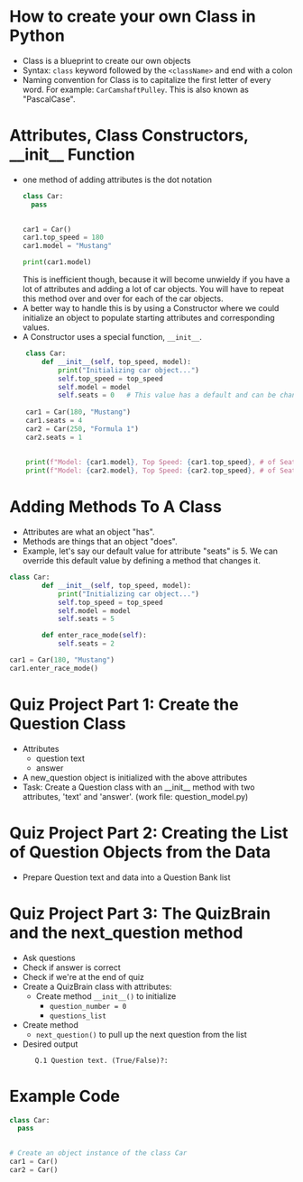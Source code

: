 # How to create your own Class in Python
- Class is a blueprint to create our own objects
- Syntax: `class` keyword followed by the `<className>` and end with a colon
- Naming convention for Class is to capitalize the first letter of every word.
For example: `CarCamshaftPulley`. This is also known as "PascalCase".

# Attributes, Class Constructors, \_\_init\_\_ Function
- one method of adding attributes is the dot notation
    ```python
    class Car:
      pass
      
    
    car1 = Car()
    car1.top_speed = 180
    car1.model = "Mustang"
    
    print(car1.model)
    ```
    This is inefficient though, because it will become unwieldy if you have a lot of attributes
    and adding a lot of car objects. You will have to repeat this method over and over for each
    of the car objects.
- A better way to handle this is by using a Constructor where we could initialize an object to
populate starting attributes and corresponding values.
- A Constructor uses a special function, `__init__`.
```python
    class Car:
        def __init__(self, top_speed, model):
            print("Initializing car object...")
            self.top_speed = top_speed
            self.model = model
            self.seats = 0   # This value has a default and can be changed directly
    
    car1 = Car(180, "Mustang")
    car1.seats = 4
    car2 = Car(250, "Formula 1")
    car2.seats = 1
    
    
    print(f"Model: {car1.model}, Top Speed: {car1.top_speed}, # of Seats: {car1.seats}")
    print(f"Model: {car2.model}, Top Speed: {car2.top_speed}, # of Seats: {car2.seats}"")
```

# Adding Methods To A Class
- Attributes are what an object "has".
- Methods are things that an object "does".
- Example, let's say our default value for attribute "seats" is 5. We can override this default value 
by defining a method that changes it.
```python
class Car:
        def __init__(self, top_speed, model):
            print("Initializing car object...")
            self.top_speed = top_speed
            self.model = model
            self.seats = 5

        def enter_race_mode(self):
            self.seats = 2

car1 = Car(180, "Mustang")
car1.enter_race_mode()
```

# Quiz Project Part 1: Create the Question Class
- Attributes
  - question text
  - answer
- A new_question object is initialized with the above attributes
- Task: Create a Question class with an \_\_init\_\_ method with two attributes, 'text' and 'answer'.
  (work file: question_model.py)

# Quiz Project Part 2: Creating the List of Question Objects from the Data
- Prepare Question text and data into a Question Bank list

# Quiz Project Part 3: The QuizBrain and the next_question method
- Ask questions
- Check if answer is correct
- Check if we're at the end of quiz
- Create a QuizBrain class with attributes: 
  - Create method `__init__()` to initialize
    - `question_number = 0`
    - `questions_list`
- Create method 
  - `next_question()` to pull up the next question from the list
- Desired output
   ```plaintext
      Q.1 Question text. (True/False)?: 
   ```

# Example Code
```python
class Car:
  pass
  

# Create an object instance of the class Car
car1 = Car()
car2 = Car()
```
